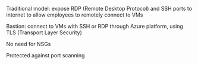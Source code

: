 Traditional model: expose RDP (Remote Desktop Protocol) and SSH ports to internet to allow employees to remotely connect to VMs

Bastion: connect to VMs with SSH or RDP through Azure platform, using TLS (Transport Layer Security)

No need for NSGs

Protected against port scanning